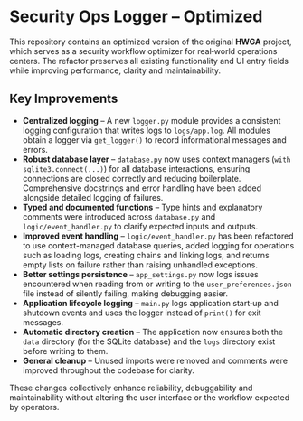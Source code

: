 # Security Ops Logger – Optimized

This repository contains an optimized version of the original **HWGA** project, which serves as a security workflow optimizer for real‑world operations centers. The refactor preserves all existing functionality and UI entry fields while improving performance, clarity and maintainability.

## Key Improvements

- **Centralized logging** – A new `logger.py` module provides a consistent logging configuration that writes logs to `logs/app.log`. All modules obtain a logger via `get_logger()` to record informational messages and errors.
- **Robust database layer** – `database.py` now uses context managers (`with sqlite3.connect(...)`) for all database interactions, ensuring connections are closed correctly and reducing boilerplate. Comprehensive docstrings and error handling have been added alongside detailed logging of failures.
- **Typed and documented functions** – Type hints and explanatory comments were introduced across `database.py` and `logic/event_handler.py` to clarify expected inputs and outputs.
- **Improved event handling** – `logic/event_handler.py` has been refactored to use context-managed database queries, added logging for operations such as loading logs, creating chains and linking logs, and returns empty lists on failure rather than raising unhandled exceptions.
- **Better settings persistence** – `app_settings.py` now logs issues encountered when reading from or writing to the `user_preferences.json` file instead of silently failing, making debugging easier.
- **Application lifecycle logging** – `main.py` logs application start‑up and shutdown events and uses the logger instead of `print()` for exit messages.
- **Automatic directory creation** – The application now ensures both the `data` directory (for the SQLite database) and the `logs` directory exist before writing to them.
- **General cleanup** – Unused imports were removed and comments were improved throughout the codebase for clarity.

These changes collectively enhance reliability, debuggability and maintainability without altering the user interface or the workflow expected by operators.